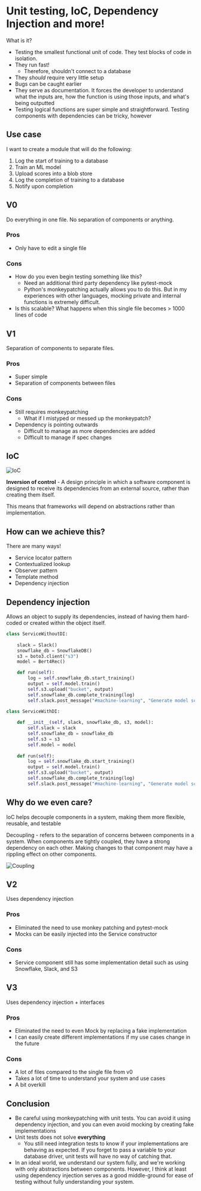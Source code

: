 # Unit testing, IoC, Dependency Injection and more!
What is it?
- Testing the smallest functional unit of code. They test blocks of code in isolation.
- They run fast!
  - Therefore, shouldn't connect to a database
- They *should* require very little setup 
- Bugs can be caught earlier
- They serve as documentation. It forces the developer to understand what the inputs are, how the function is using those inputs, and what's being outputted
- Testing logical functions are super simple and straightforward. Testing components with dependencies can be tricky, however

## Use case

I want to create a module that will do the following:
1. Log the start of training to a database
2. Train an ML model
3. Upload scores into a blob store
4. Log the completion of training to a database
5. Notify upon completion

## V0
Do everything in one file. No separation of components or anything.
### Pros
- Only have to edit a single file
### Cons
- How do you even begin testing something like this?
  - Need an additional third party dependency like pytest-mock
  - Python's monkeypatching actually allows you to do this. But in my experiences with other languages, mocking private and internal functions is extremely difficult.
- Is this scalable? What happens when this single file becomes > 1000 lines of code

## V1
Separation of components to separate files.
### Pros
  - Super simple
  - Separation of components between files
### Cons
  - Still requires monkeypatching
    - What if I mistyped or messed up the monkeypatch?
  - Dependency is pointing outwards
    - Difficult to manage as more dependencies are added
    - Difficult to manage if spec changes

## IoC
![IoC](docs/ioc.png)

**Inversion of control** - A design principle in which a software component is designed to receive its dependencies from an external source, rather than creating them itself. 

This means that frameworks will depend on abstractions rather than implementation.


## How can we achieve this?
There are many ways!
- Service locator pattern
- Contextualized lookup
- Observer pattern
- Template method 
- Dependency injection
## Dependency injection
Allows an object to supply its dependencies, instead of having them hard-coded or created within the object itself.
```python
class ServiceWithoutDI:
    
    slack = Slack()
    snowflake_db = SnowflakeDB()
    s3 = boto3.client("s3")
    model = Bert4Rec()

    def run(self):
        log = self.snowflake_db.start_training()
        output = self.model.train()
        self.s3.upload("bucket", output)
        self.snowflake_db.complete_training(log)
        self.slack.post_message("#machine-learning", "Generate model scores complete")
        
class ServiceWithDI:

    def __init__(self, slack, snowflake_db, s3, model):
        self.slack = slack
        self.snowflake_db = snowflake_db
        self.s3 = s3
        self.model = model
        
    def run(self):
        log = self.snowflake_db.start_training()
        output = self.model.train()
        self.s3.upload("bucket", output)
        self.snowflake_db.complete_training(log)
        self.slack.post_message("#machine-learning", "Generate model scores complete")
```
## Why do we even care?
IoC helps decouple components in a system, making them more flexible, reusable, and testable

Decoupling - refers to the separation of concerns between components in a system. When components are tightly coupled, they have a strong dependency on each other. Making changes to that component may have a rippling effect on other components.

![Coupling](docs/coupling.png)

## V2
Uses dependency injection
### Pros
- Eliminated the need to use monkey patching and pytest-mock
- Mocks can be easily injected into the Service constructor
### Cons
- Service component still has some implementation detail such as using Snowflake, Slack, and S3

## V3
Uses dependency injection + interfaces
### Pros
- Eliminated the need to even Mock by replacing a fake implementation
- I can easily create different implementations if my use cases change in the future
### Cons
- A lot of files compared to the single file from v0
- Takes a lot of time to understand your system and use cases
- A bit overkill


## Conclusion
- Be careful using monkeypatching with unit tests. You can avoid it using dependency injection, and you can even avoid mocking by creating fake implementations
- Unit tests does not solve **everything** 
  - You still need integration tests to know if your implementations are behaving as expected. If you forget to pass a variable to your database driver, unit tests will have no way of catching that.
- In an ideal world, we understand our system fully, and we're working with only abstractions between components. However, I think at least using dependency injection serves as a good middle-ground for ease of testing without fully understanding your system.  
